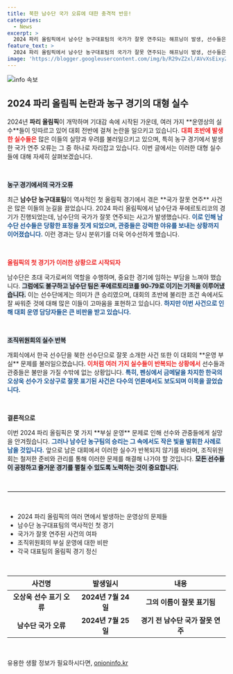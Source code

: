 ```yaml
---
title: 북한 남수단 국가 오류에 대한 충격적 반응!
categories:
  - News
excerpt: >
  2024 파리 올림픽에서 남수단 농구대표팀의 국가가 잘못 연주되는 해프닝이 발생, 선수들은 당황하며 관중의 야유를 받았다. 이번 대회는 운영상의 실수가 잇따르고 있어 논란이 일고 있다.
feature_text: >
  2024 파리 올림픽에서 남수단 농구대표팀의 국가가 잘못 연주되는 해프닝이 발생, 선수들은 당황하며 관중의 야유를 받았다. 이번 대회는 운영상의 실수가 잇따르고 있어 논란이 일고 있다.
image: 'https://blogger.googleusercontent.com/img/b/R29vZ2xl/AVvXsEixyZcFfHzMRdzZMjFBmAUKJYCLCGyLL1o632UiGVXcaFdKo_bkvkuCioo0uUKlGfBVcT3P84aROyZIXSBEx3Aw5nCQ3pTgDom1WDC4m8eifvWiAmWEEVb4x6G_l8C0QH225ldMjyaFvpxGEBGNO37VmDTDMHGhJPq73UglMfDca1-0aw/s1600/blogspot.png'
---
```


<p><img src="https://blogger.googleusercontent.com/img/b/R29vZ2xl/AVvXsEixyZcFfHzMRdzZMjFBmAUKJYCLCGyLL1o632UiGVXcaFdKo_bkvkuCioo0uUKlGfBVcT3P84aROyZIXSBEx3Aw5nCQ3pTgDom1WDC4m8eifvWiAmWEEVb4x6G_l8C0QH225ldMjyaFvpxGEBGNO37VmDTDMHGhJPq73UglMfDca1-0aw/s1600/blogspot.png" alt="info 속보" /></p>

<h2 data-ke-size="size26">2024 파리 올림픽 논란과 농구 경기의 대형 실수</h2>

<p data-ke-size="size16">2024년 <b>파리 올림픽</b>이 개막하며 기대감 속에 시작된 가운데, 여러 가지 **운영상의 실수**들이 잇따르고 있어 대회 전반에 걸쳐 논란을 일으키고 있습니다. <b><span style="color: #ee2323;">대회 초반에 발생한 실수들은</span></b> 많은 이들의 실망과 우려를 불러일으키고 있으며, 특히 농구 경기에서 발생한 국가 연주 오류는 그 중 하나로 자리잡고 있습니다. 이번 글에서는 이러한 대형 실수들에 대해 자세히 살펴보겠습니다.</p>

<p data-ke-size="size16">&nbsp;</p>

<p><b><span style="background-color: #21538527;">농구 경기에서의 국가 오류</span></b></p>

<p data-ke-size="size16">최근 <b>남수단 농구대표팀</b>이 역사적인 첫 올림픽 경기에서 겪은 **국가 잘못 연주** 사건은 많은 이들의 눈길을 끌었습니다. 2024 파리 올림픽에서 남수단과 푸에르토리코의 경기가 진행되었는데, 남수단의 국가가 잘못 연주되는 사고가 발생했습니다. <b><span style="color: #1a5490;">이로 인해 남수단 선수들은 당황한 표정을 짓게 되었으며, 관중들은 강력한 야유를 보내는 상황까지 이어졌습니다.</span></b> 이런 경과는 당시 분위기를 더욱 어수선하게 했습니다. </p>

<p data-ke-size="size16">&nbsp;</p>

<p><b><span style="color: #ee2323;">올림픽의 첫 경기가 이러한 상황으로 시작되자</span></b></p>

<p data-ke-size="size16">남수단은 초대 국가로써의 역할을 수행하며, 중요한 경기에 임하는 부담을 느껴야 했습니다. <b><span style="background-color: #21538527;">그럼에도 불구하고 남수단 팀은 푸에르토리코를 90-79로 이기는 기적을 이루어냈습니다.</span></b> 이는 선수단에게는 의미가 큰 승리였으며, 대회의 초반에 불리한 조건 속에서도 잘 싸워준 것에 대해 많은 이들이 고마움을 표현하고 있습니다. <b><span style="color: #1a5490;">하지만 이번 사건으로 인해 대회 운영 담당자들은 큰 비판을 받고 있습니다.</span></b></p>

<p data-ke-size="size16">&nbsp;</p>

<p><b><span style="background-color: #21538527;">조직위원회의 실수 반복</span></b></p>

<p data-ke-size="size16">개회식에서 한국 선수단을 북한 선수단으로 잘못 소개한 사건 또한 이 대회의 **운영 부실** 문제를 불러일으켰습니다. <b><span style="color: #ee2323;">이처럼 여러 가지 실수들이 반복되는 상황에서</span></b> 선수들과 관중들은 불만을 가질 수밖에 없는 상황입니다. <b><span style="color: #1a5490;">특히, 펜싱에서 금메달을 차지한 한국의 오상욱 선수가 오상구로 잘못 표기된 사건은 다수의 언론에서도 보도되며 이목을 끌었습니다.</span></b></p>

<p data-ke-size="size16">&nbsp;</p>

<p><b>결론적으로</b></p>

<p data-ke-size="size16">이번 2024 파리 올림픽은 몇 가지 **부실 운영** 문제로 인해 선수와 관중들에게 실망을 안겨줬습니다. <b><span style="color: #1a5490;">그러나 남수단 농구팀의 승리는 그 속에서도 작은 빛을 발휘한 사례로 남을 것입니다.</span></b> 앞으로 남은 대회에서 이러한 실수가 반복되지 않기를 바라며, 조직위원회는 철저한 준비와 관리를 통해 이러한 문제를 해결해 나가야 할 것입니다. <b><span style="background-color: #21538527;">모든 선수들이 공정하고 즐거운 경기를 펼칠 수 있도록 노력하는 것이 중요합니다.</span></b></p>

<p data-ke-size="size16">&nbsp;</p>

<hr style="border: 1px solid #ddd;"/>

<p data-ke-size="size16">&nbsp;</p>

<ul>
    <li>2024 파리 올림픽의 여러 면에서 발생하는 운영상의 문제들</li>
    <li>남수단 농구대표팀의 역사적인 첫 경기</li>
    <li>국가가 잘못 연주된 사건의 여파</li>
    <li>조직위원회의 부실 운영에 대한 비판</li>
    <li>각국 대표팀의 올림픽 경기 정신</li>
</ul>

<p data-ke-size="size16">&nbsp;</p>

<table>
    <thead>
        <tr>
            <th><b>사건명</b></th>
            <th><b>발생일시</b></th>
            <th><b>내용</b></th>
        </tr>
    </thead>
    <tbody>
        <tr>
            <td style="text-align: center; height: 17px;"><b>오상욱 선수 표기 오류</b></td>
            <td style="text-align: center; height: 17px;"><b>2024년 7월 24일</b></td>
            <td style="text-align: center; height: 17px;"><b>그의 이름이 잘못 표기됨</b></td>
        </tr>
        <tr>
            <td style="text-align: center; height: 17px;"><b>남수단 국가 오류</b></td>
            <td style="text-align: center; height: 17px;"><b>2024년 7월 25일</b></td>
            <td style="text-align: center; height: 17px;"><b>경기 전 남수단 국가 잘못 연주</b></td>
        </tr>
    </tbody>
</table>

<p data-ke-size="size16">&nbsp;</p>
유용한 생활 정보가 필요하시다면, <a href="https://onioninfo.kr" rel="dofollow">onioninfo.kr</a>


